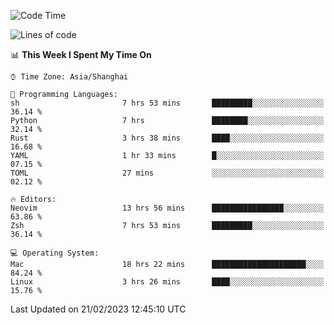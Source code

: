 <!--START_SECTION:waka-->
![Code Time](http://img.shields.io/badge/Code%20Time-1%2C167%20hrs%2056%20mins-blue)

![Lines of code](https://img.shields.io/badge/From%20Hello%20World%20I%27ve%20Written-65%20Thousand%20lines%20of%20code-blue)

📊 **This Week I Spent My Time On** 

```text
⌚︎ Time Zone: Asia/Shanghai

💬 Programming Languages: 
sh                       7 hrs 53 mins       █████████░░░░░░░░░░░░░░░░   36.14 % 
Python                   7 hrs               ████████░░░░░░░░░░░░░░░░░   32.14 % 
Rust                     3 hrs 38 mins       ████░░░░░░░░░░░░░░░░░░░░░   16.68 % 
YAML                     1 hr 33 mins        █░░░░░░░░░░░░░░░░░░░░░░░░   07.15 % 
TOML                     27 mins             ░░░░░░░░░░░░░░░░░░░░░░░░░   02.12 % 

🔥 Editors: 
Neovim                   13 hrs 56 mins      ████████████████░░░░░░░░░   63.86 % 
Zsh                      7 hrs 53 mins       █████████░░░░░░░░░░░░░░░░   36.14 % 

💻 Operating System: 
Mac                      18 hrs 22 mins      █████████████████████░░░░   84.24 % 
Linux                    3 hrs 26 mins       ████░░░░░░░░░░░░░░░░░░░░░   15.76 % 

```


 Last Updated on 21/02/2023 12:45:10 UTC
<!--END_SECTION:waka-->
